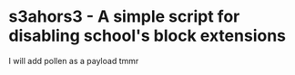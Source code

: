 # s3ahors3 - A simple script for disabling school's block extensions
I will add pollen as a payload tmmr
